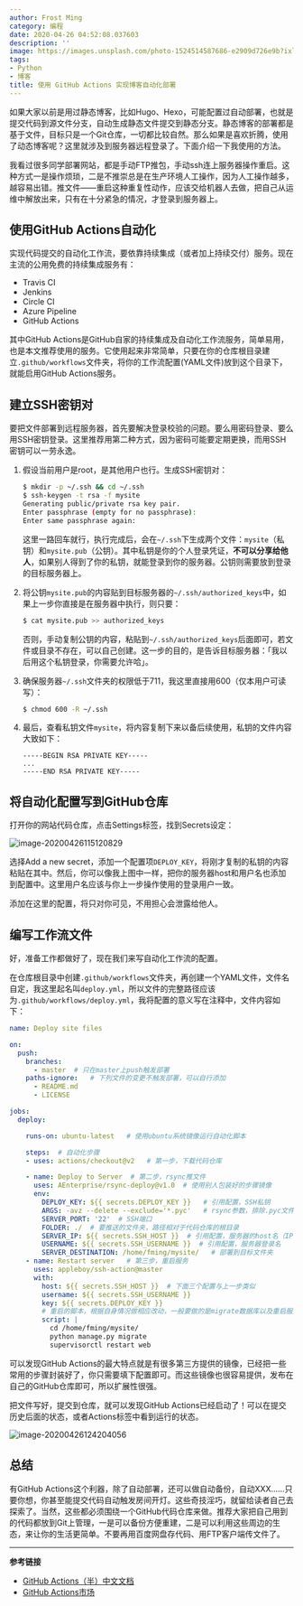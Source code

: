 ```yaml
---
author: Frost Ming
category: 编程
date: 2020-04-26 04:52:08.037603
description: ''
image: https://images.unsplash.com/photo-1524514587686-e2909d726e9b?ixlib=rb-1.2.1&ixid=eyJhcHBfaWQiOjEyMDd9&auto=format&fit=crop&w=1350&q=80
tags:
- Python
- 博客
title: 使用 GitHub Actions 实现博客自动化部署
---
```


如果大家以前是用过静态博客，比如Hugo、Hexo，可能配置过自动部署，也就是提交代码到源文件分支，自动生成静态文件提交到静态分支。静态博客的部署都是基于文件，目标只是一个Git仓库，一切都比较自然。那么如果是喜欢折腾，使用了动态博客呢？这里就涉及到服务器远程登录了。下面介绍一下我使用的方法。

<!--more-->

我看过很多同学部署网站，都是手动FTP推包，手动ssh连上服务器操作重启。这种方式一是操作烦琐，二是不推崇总是在生产环境人工操作，因为人工操作越多，越容易出错。推文件——重启这种重复性动作，应该交给机器人去做，把自己从运维中解放出来，只有在十分紧急的情况，才登录到服务器上。

## 使用GitHub Actions自动化

实现代码提交的自动化工作流，要依靠持续集成（或者加上持续交付）服务。现在主流的公用免费的持续集成服务有：

* Travis CI
* Jenkins
* Circle CI
* Azure Pipeline
* GitHub Actions

其中GitHub Actions是GitHub自家的持续集成及自动化工作流服务，简单易用，也是本文推荐使用的服务。它使用起来非常简单，只要在你的仓库根目录建立`.github/workflows`文件夹，将你的工作流配置(YAML文件)放到这个目录下，就能启用GitHub Actions服务。

## 建立SSH密钥对

要把文件部署到远程服务器，首先要解决登录校验的问题。要么用密码登录、要么用SSH密钥登录。这里推荐用第二种方式，因为密码可能要定期更换，而用SSH密钥可以一劳永逸。

1. 假设当前用户是root，是其他用户也行。生成SSH密钥对：

   ```bash
   $ mkdir -p ~/.ssh && cd ~/.ssh
   $ ssh-keygen -t rsa -f mysite
   Generating public/private rsa key pair.
   Enter passphrase (empty for no passphrase):
   Enter same passphrase again:
   ```

   这里一路回车就行，执行完成后，会在`~/.ssh`下生成两个文件：`mysite`（私钥）和`mysite.pub`（公钥）。其中私钥是你的个人登录凭证，**不可以分享给他人**，如果别人得到了你的私钥，就能登录到你的服务器。公钥则需要放到登录的目标服务器上。

2. 将公钥`mysite.pub`的内容贴到目标服务器的`~/.ssh/authorized_keys`中，如果上一步你直接是在服务器中执行，则只要：

   ```bash
   $ cat mysite.pub >> authorized_keys
   ```

   否则，手动复制公钥的内容，粘贴到`~/.ssh/authorized_keys`后面即可，若文件或目录不存在，可以自己创建。这一步的目的，是告诉目标服务器：「我以后用这个私钥登录，你需要允许哈」。

3. 确保服务器`~/.ssh`文件夹的权限低于711，我这里直接用600（仅本用户可读写）：

   ```bash
   $ chmod 600 -R ~/.ssh
   ```

4. 最后，查看私钥文件`mysite`，将内容复制下来以备后续使用，私钥的文件内容大致如下：

   ```text
   -----BEGIN RSA PRIVATE KEY-----
   ...
   -----END RSA PRIVATE KEY-----
   ```

## 将自动化配置写到GitHub仓库

打开你的网站代码仓库，点击Settings标签，找到Secrets设定：

![image-20200426115120829](//static.frostming.com/images/image-20200426115120829.png)

选择Add a new secret，添加一个配置项`DEPLOY_KEY`，将刚才复制的私钥的内容粘贴在其中。然后，你可以像我上图中一样，把你的服务器host和用户名也添加到配置中。这里用户名应该与你上一步操作使用的登录用户一致。

添加在这里的配置，将只对你可见，不用担心会泄露给他人。

## 编写工作流文件

好，准备工作都做好了，现在我们来写自动化工作流的配置。

在仓库根目录中创建`.github/workflows`文件夹，再创建一个YAML文件，文件名自定，我这里起名叫`deploy.yml`，所以文件的完整路径应该为`.github/workflows/deploy.yml`，我将配置的意义写在注释中，文件内容如下：

```yaml
name: Deploy site files

on:
  push:
    branches:
      - master  # 只在master上push触发部署
    paths-ignore:   # 下列文件的变更不触发部署，可以自行添加
      - README.md
      - LICENSE

jobs:
  deploy:

    runs-on: ubuntu-latest   # 使用ubuntu系统镜像运行自动化脚本

    steps:  # 自动化步骤
    - uses: actions/checkout@v2   # 第一步，下载代码仓库

    - name: Deploy to Server  # 第二步，rsync推文件
      uses: AEnterprise/rsync-deploy@v1.0  # 使用别人包装好的步骤镜像
      env:
        DEPLOY_KEY: ${{ secrets.DEPLOY_KEY }}   # 引用配置，SSH私钥
        ARGS: -avz --delete --exclude='*.pyc'   # rsync参数，排除.pyc文件
        SERVER_PORT: '22'  # SSH端口
        FOLDER: ./  # 要推送的文件夹，路径相对于代码仓库的根目录
        SERVER_IP: ${{ secrets.SSH_HOST }}  # 引用配置，服务器的host名（IP或者域名domain.com）
        USERNAME: ${{ secrets.SSH_USERNAME }}  # 引用配置，服务器登录名
        SERVER_DESTINATION: /home/fming/mysite/   # 部署到目标文件夹
    - name: Restart server   # 第三步，重启服务
      uses: appleboy/ssh-action@master
      with:
        host: ${{ secrets.SSH_HOST }}  # 下面三个配置与上一步类似
        username: ${{ secrets.SSH_USERNAME }}
        key: ${{ secrets.DEPLOY_KEY }}
        # 重启的脚本，根据自身情况做相应改动，一般要做的是migrate数据库以及重启服务器
        script: |
          cd /home/fming/mysite/
          python manage.py migrate
          supervisorctl restart web

```

可以发现GitHub Actions的最大特点就是有很多第三方提供的镜像，已经把一些常用的步骤封装好了，你只需要填下配置即可。而这些镜像也很容易提供，发布在自己的GitHub仓库即可，所以扩展性很强。

把文件写好，提交到仓库，就可以发现GitHub Actions已经启动了！可以在提交历史后面的状态，或者Actions标签中看到运行的状态。

![image-20200426124204056](//static.frostming.com/images/image-20200426124204056.png)

## 总结

有GitHub Actions这个利器，除了自动部署，还可以做自动备份，自动XXX……只要你想，你甚至能提交代码自动触发房间开灯。这些奇技淫巧，就留给读者自己去探索了。当然，这些都必须围绕一个GitHub代码仓库来做。推荐大家把自己用到的代码都放到Git上管理，一是可以备份方便重建，二是可以利用这些周边的生态，来让你的生活更简单。不要再用百度网盘存代码、用FTP客户端传文件了。
* * *

**参考链接**

* [GitHub Actions（半）中文文档](https://help.github.com/cn/actions)
* [GitHub Actions市场](https://github.com/marketplace?type=actions&query=)